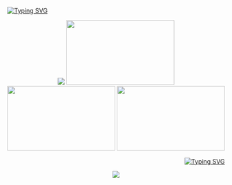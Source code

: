 
<a href="https://git.io/typing-svg"><img src="https://readme-typing-svg.demolab.com?font=Playfair+Display&pause=500&color=CDAC80&width=435&lines=you+look+like+a+vampire+%2C+ready+for+the+slaughter;.+.+." alt="Typing SVG" /></a>
  <p align="center"><img src="https://images2.imgbox.com/16/3a/V5htL9mB_o.png">
<a href="https://portal.atabook.org/"><img src="https://images2.imgbox.com/98/f8/IoARJs32_o.png" style="width:250px;height:150px;"></a> <a href="https://rentry.co/angelofdarkness"><img src="https://images2.imgbox.com/52/a9/3DZxX0SC_o.png" style="width:250px;height:150px;"></a> <a href="https://pronouns.cc/@anchor"><img src="https://images2.imgbox.com/fd/96/VRACNW8G_o.png" style="width:250px;height:150px;"></a></p>
<p align="right">
<a href="https://git.io/typing-svg"><img src="https://readme-typing-svg.demolab.com?font=Playfair+Display&pause=500&color=E45125&width=435&lines=.+.+.+;are+you+our+child+or+draculas+daughter+%3F" alt="Typing SVG" /></a></p>
<p align="center">
<img src="https://komarev.com/ghpvc/?username=10shadows&color=c1a97a&style=for-the-badge&label=SINNERS"></p>
